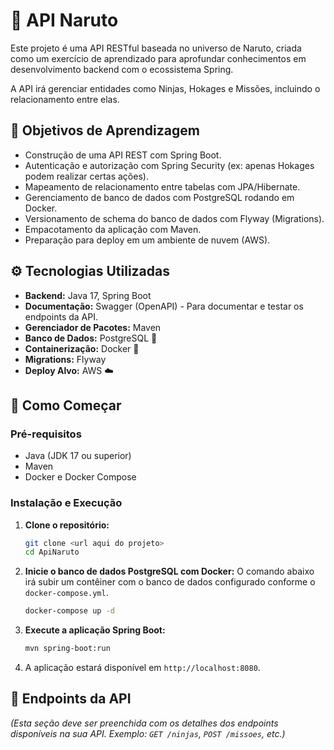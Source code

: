 # 🥷 API Naruto

Este projeto é uma API RESTful baseada no universo de Naruto, criada como um exercício de aprendizado para aprofundar conhecimentos em desenvolvimento backend com o ecossistema Spring.

A API irá gerenciar entidades como Ninjas, Hokages e Missões, incluindo o relacionamento entre elas.

## 📜 Objetivos de Aprendizagem

- Construção de uma API REST com Spring Boot.
- Autenticação e autorização com Spring Security (ex: apenas Hokages podem realizar certas ações).
- Mapeamento de relacionamento entre tabelas com JPA/Hibernate.
- Gerenciamento de banco de dados com PostgreSQL rodando em Docker.
- Versionamento de schema do banco de dados com Flyway (Migrations).
- Empacotamento da aplicação com Maven.
- Preparação para deploy em um ambiente de nuvem (AWS).

## ⚙️ Tecnologias Utilizadas

- **Backend:** Java 17, Spring Boot
- **Documentação:** Swagger (OpenAPI) - Para documentar e testar os endpoints da API.
- **Gerenciador de Pacotes:** Maven
- **Banco de Dados:** PostgreSQL 🐘
- **Containerização:** Docker 🐳
- **Migrations:** Flyway
- **Deploy Alvo:** AWS ☁️

## 🚀 Como Começar

### Pré-requisitos

- Java (JDK 17 ou superior)
- Maven
- Docker e Docker Compose

### Instalação e Execução

1.  **Clone o repositório:**
    ```sh
    git clone <url aqui do projeto>
    cd ApiNaruto
    ```

2.  **Inicie o banco de dados PostgreSQL com Docker:**
    O comando abaixo irá subir um contêiner com o banco de dados configurado conforme o `docker-compose.yml`.
    ```sh
    docker-compose up -d
    ```

3.  **Execute a aplicação Spring Boot:**
    ```sh
    mvn spring-boot:run
    ```

4.  A aplicação estará disponível em `http://localhost:8080`.

## 🔗 Endpoints da API

_(Esta seção deve ser preenchida com os detalhes dos endpoints disponíveis na sua API. Exemplo: `GET /ninjas`, `POST /missoes`, etc.)_
